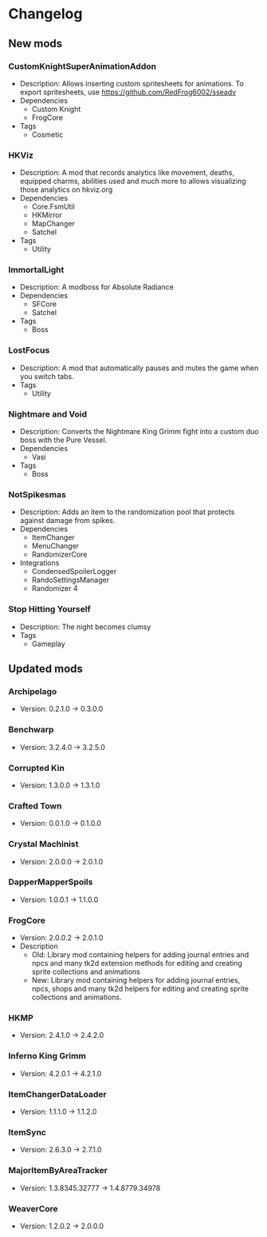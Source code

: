 # Changelog


## New mods

### CustomKnightSuperAnimationAddon

- Description: Allows inserting custom spritesheets for animations. To export spritesheets, use https://github.com/RedFrog6002/sseadv
- Dependencies
  + Custom Knight
  + FrogCore
- Tags
  + Cosmetic

### HKViz

- Description: A mod that records analytics like movement, deaths, equipped charms, abilities used and much more to allows visualizing those analytics on hkviz.org
- Dependencies
  + Core.FsmUtil
  + HKMirror
  + MapChanger
  + Satchel
- Tags
  + Utility

### ImmortalLight

- Description: A modboss for Absolute Radiance
- Dependencies
  + SFCore
  + Satchel
- Tags
  + Boss

### LostFocus

- Description: A mod that automatically pauses and mutes the game when you switch tabs.
- Tags
  + Utility

### Nightmare and Void

- Description: Converts the Nightmare King Grimm fight into a custom duo boss with the Pure Vessel.
- Dependencies
  + Vasi
- Tags
  + Boss

### NotSpikesmas

- Description: Adds an item to the randomization pool that protects against damage from spikes.
- Dependencies
  + ItemChanger
  + MenuChanger
  + RandomizerCore
- Integrations
  + CondensedSpoilerLogger
  + RandoSettingsManager
  + Randomizer 4

### Stop Hitting Yourself

- Description: The night becomes clumsy
- Tags
  + Gameplay


## Updated mods

### Archipelago

- Version: 0.2.1.0 -> 0.3.0.0

### Benchwarp

- Version: 3.2.4.0 -> 3.2.5.0

### Corrupted Kin

- Version: 1.3.0.0 -> 1.3.1.0

### Crafted Town

- Version: 0.0.1.0 -> 0.1.0.0

### Crystal Machinist

- Version: 2.0.0.0 -> 2.0.1.0

### DapperMapperSpoils

- Version: 1.0.0.1 -> 1.1.0.0

### FrogCore

- Version: 2.0.0.2 -> 2.0.1.0
- Description
  + Old: Library mod containing helpers for adding journal entries and npcs and many tk2d extension methods for editing and creating sprite collections and animations
  + New: Library mod containing helpers for adding journal entries, npcs, shops and many tk2d helpers for editing and creating sprite collections and animations.

### HKMP

- Version: 2.4.1.0 -> 2.4.2.0

### Inferno King Grimm

- Version: 4.2.0.1 -> 4.2.1.0

### ItemChangerDataLoader

- Version: 1.1.1.0 -> 1.1.2.0

### ItemSync

- Version: 2.6.3.0 -> 2.7.1.0

### MajorItemByAreaTracker

- Version: 1.3.8345.32777 -> 1.4.8779.34978

### WeaverCore

- Version: 1.2.0.2 -> 2.0.0.0

